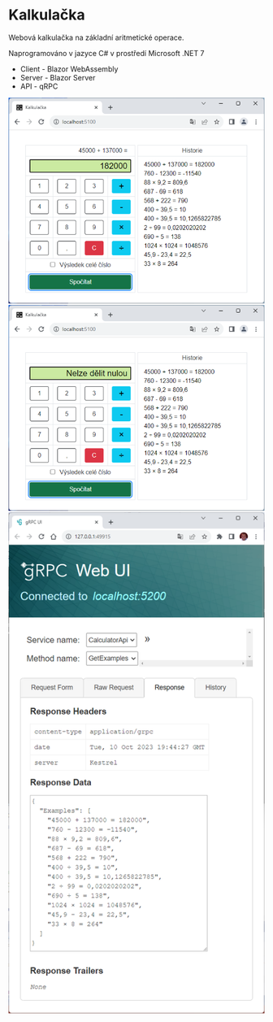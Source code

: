 # Kalkulačka
Webová kalkulačka na základní aritmetické operace. 

Naprogramováno v jazyce C# v prostředí Microsoft .NET 7

- Client - Blazor WebAssembly 
- Server - Blazor Server 
- API - qRPC

![Screenshot](Kalkulačka_1.png)
![Screenshot](Kalkulačka_2.png)
![Screenshot](Kalkulačka_3.png)
